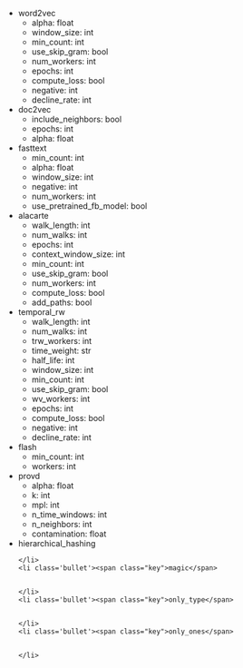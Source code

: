 <div class="annotate">

<ul>
    <li class='bullet'><span class="key">word2vec</span>
    <ul>
        <li class='no-bullet'><span class="key-leaf">alpha</span>: <span class="value">float</span></li>
        <li class='no-bullet'><span class="key-leaf">window_size</span>: <span class="value">int</span></li>
        <li class='no-bullet'><span class="key-leaf">min_count</span>: <span class="value">int</span></li>
        <li class='no-bullet'><span class="key-leaf">use_skip_gram</span>: <span class="value">bool</span></li>
        <li class='no-bullet'><span class="key-leaf">num_workers</span>: <span class="value">int</span></li>
        <li class='no-bullet'><span class="key-leaf">epochs</span>: <span class="value">int</span></li>
        <li class='no-bullet'><span class="key-leaf">compute_loss</span>: <span class="value">bool</span></li>
        <li class='no-bullet'><span class="key-leaf">negative</span>: <span class="value">int</span></li>
        <li class='no-bullet'><span class="key-leaf">decline_rate</span>: <span class="value">int</span></li>
    </ul>
    </li>
    <li class='bullet'><span class="key">doc2vec</span>
    <ul>
        <li class='no-bullet'><span class="key-leaf">include_neighbors</span>: <span class="value">bool</span></li>
        <li class='no-bullet'><span class="key-leaf">epochs</span>: <span class="value">int</span></li>
        <li class='no-bullet'><span class="key-leaf">alpha</span>: <span class="value">float</span></li>
    </ul>
    </li>
    <li class='bullet'><span class="key">fasttext</span>
    <ul>
        <li class='no-bullet'><span class="key-leaf">min_count</span>: <span class="value">int</span></li>
        <li class='no-bullet'><span class="key-leaf">alpha</span>: <span class="value">float</span></li>
        <li class='no-bullet'><span class="key-leaf">window_size</span>: <span class="value">int</span></li>
        <li class='no-bullet'><span class="key-leaf">negative</span>: <span class="value">int</span></li>
        <li class='no-bullet'><span class="key-leaf">num_workers</span>: <span class="value">int</span></li>
        <li class='no-bullet'><span class="key-leaf">use_pretrained_fb_model</span>: <span class="value">bool</span></li>
    </ul>
    </li>
    <li class='bullet'><span class="key">alacarte</span>
    <ul>
        <li class='no-bullet'><span class="key-leaf">walk_length</span>: <span class="value">int</span></li>
        <li class='no-bullet'><span class="key-leaf">num_walks</span>: <span class="value">int</span></li>
        <li class='no-bullet'><span class="key-leaf">epochs</span>: <span class="value">int</span></li>
        <li class='no-bullet'><span class="key-leaf">context_window_size</span>: <span class="value">int</span></li>
        <li class='no-bullet'><span class="key-leaf">min_count</span>: <span class="value">int</span></li>
        <li class='no-bullet'><span class="key-leaf">use_skip_gram</span>: <span class="value">bool</span></li>
        <li class='no-bullet'><span class="key-leaf">num_workers</span>: <span class="value">int</span></li>
        <li class='no-bullet'><span class="key-leaf">compute_loss</span>: <span class="value">bool</span></li>
        <li class='no-bullet'><span class="key-leaf">add_paths</span>: <span class="value">bool</span></li>
    </ul>
    </li>
    <li class='bullet'><span class="key">temporal_rw</span>
    <ul>
        <li class='no-bullet'><span class="key-leaf">walk_length</span>: <span class="value">int</span></li>
        <li class='no-bullet'><span class="key-leaf">num_walks</span>: <span class="value">int</span></li>
        <li class='no-bullet'><span class="key-leaf">trw_workers</span>: <span class="value">int</span></li>
        <li class='no-bullet'><span class="key-leaf">time_weight</span>: <span class="value">str</span></li>
        <li class='no-bullet'><span class="key-leaf">half_life</span>: <span class="value">int</span></li>
        <li class='no-bullet'><span class="key-leaf">window_size</span>: <span class="value">int</span></li>
        <li class='no-bullet'><span class="key-leaf">min_count</span>: <span class="value">int</span></li>
        <li class='no-bullet'><span class="key-leaf">use_skip_gram</span>: <span class="value">bool</span></li>
        <li class='no-bullet'><span class="key-leaf">wv_workers</span>: <span class="value">int</span></li>
        <li class='no-bullet'><span class="key-leaf">epochs</span>: <span class="value">int</span></li>
        <li class='no-bullet'><span class="key-leaf">compute_loss</span>: <span class="value">bool</span></li>
        <li class='no-bullet'><span class="key-leaf">negative</span>: <span class="value">int</span></li>
        <li class='no-bullet'><span class="key-leaf">decline_rate</span>: <span class="value">int</span></li>
    </ul>
    </li>
    <li class='bullet'><span class="key">flash</span>
    <ul>
        <li class='no-bullet'><span class="key-leaf">min_count</span>: <span class="value">int</span></li>
        <li class='no-bullet'><span class="key-leaf">workers</span>: <span class="value">int</span></li>
    </ul>
    </li>
    <li class='bullet'><span class="key">provd</span>
    <ul>
        <li class='no-bullet'><span class="key-leaf">alpha</span>: <span class="value">float</span></li>
        <li class='no-bullet'><span class="key-leaf">k</span>: <span class="value">int</span></li>
        <li class='no-bullet'><span class="key-leaf">mpl</span>: <span class="value">int</span></li>
        <li class='no-bullet'><span class="key-leaf">n_time_windows</span>: <span class="value">int</span></li>
        <li class='no-bullet'><span class="key-leaf">n_neighbors</span>: <span class="value">int</span></li>
        <li class='no-bullet'><span class="key-leaf">contamination</span>: <span class="value">float</span></li>
    </ul>
    </li>
    <li class='bullet'><span class="key">hierarchical_hashing</span>
    
    
    </li>
    <li class='bullet'><span class="key">magic</span>
    
    
    </li>
    <li class='bullet'><span class="key">only_type</span>
    
    
    </li>
    <li class='bullet'><span class="key">only_ones</span>
    
    
    </li>
</ul>

</div>

